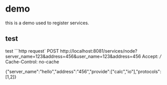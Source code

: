 # demo

this is a demo used to register services.

## test
test
```http request`
POST http://localhost:8081/services/node?server_name=123&address=456&user_name=123&address=456
Accept: */*
Cache-Control: no-cache

{"server_name":"hello","address":"456","provide":["calc","io"],"protocols":[1,2]}

```

